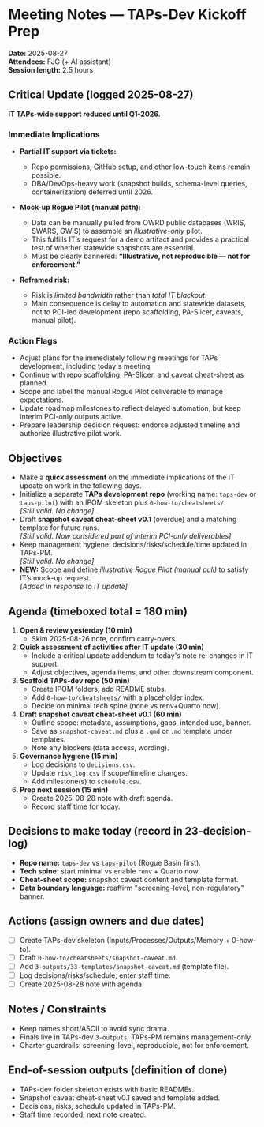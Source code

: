 # Meeting Notes — TAPs-Dev Kickoff Prep
**Date:** 2025-08-27  
**Attendees:** FJG (+ AI assistant)  
**Session length:** 2.5 hours

## Critical Update (logged 2025-08-27)

**IT TAPs-wide support reduced until Q1-2026.**

### Immediate Implications
- **Partial IT support via tickets:**  
  - Repo permissions, GitHub setup, and other low-touch items remain possible.  
  - DBA/DevOps-heavy work (snapshot builds, schema-level queries, containerization) deferred until 2026.

- **Mock-up Rogue Pilot (manual path):**  
  - Data can be manually pulled from OWRD public databases (WRIS, SWARS, GWIS) to assemble an *illustrative-only* pilot.  
  - This fulfills IT’s request for a demo artifact and provides a practical test of whether statewide snapshots are essential.  
  - Must be clearly bannered: **“Illustrative, not reproducible — not for enforcement.”**

- **Reframed risk:**  
  - Risk is *limited bandwidth* rather than *total IT blackout*.  
  - Main consequence is delay to automation and statewide datasets, not to PCI-led development (repo scaffolding, PA-Slicer, caveats, manual pilot).

### Action Flags
- Adjust plans for the immediately following meetings for TAPs development, including today's meeting.
- Continue with repo scaffolding, PA-Slicer, and caveat cheat-sheet as planned.  
- Scope and label the manual Rogue Pilot deliverable to manage expectations.  
- Update roadmap milestones to reflect delayed automation, but keep interim PCI-only outputs active.  
- Prepare leadership decision request: endorse adjusted timeline and authorize illustrative pilot work.


## Objectives
- Make a **quick assessment** on the immediate implications of the IT update on work in the following days. 
- Initialize a separate **TAPs development repo** (working name: `taps-dev` or `taps-pilot`) with an IPOM skeleton plus `0-how-to/cheatsheets/`.  
  *[Still valid. No change]*  
- Draft **snapshot caveat cheat-sheet v0.1** (overdue) and a matching template for future runs.  
  *[Still valid. Now considered part of interim PCI-only deliverables]*  
- Keep management hygiene: decisions/risks/schedule/time updated in TAPs-PM.  
  *[Still valid. No change]*  
- **NEW:** Scope and define *illustrative Rogue Pilot (manual pull)* to satisfy IT’s mock-up request.  
  *[Added in response to IT update]*  

## Agenda (timeboxed total = 180 min)
1. **Open & review yesterday (10 min)**  
   - Skim 2025-08-26 note, confirm carry-overs.
2. **Quick assessment of activities after IT update (30 min)**
   - Include a critical update addendum to today's note re: changes in IT support.
   - Adjust objectives, agenda items, and other downstream component.
2. **Scaffold TAPs-dev repo (50 min)**  
   - Create IPOM folders; add README stubs.  
   - Add `0-how-to/cheatsheets/` with a placeholder index.  
   - Decide on minimal tech spine (none vs renv+Quarto now).
3. **Draft snapshot caveat cheat-sheet v0.1 (60 min)**  
   - Outline scope: metadata, assumptions, gaps, intended use, banner.  
   - Save as `snapshot-caveat.md` plus a `.qmd` or `.md` template under templates.  
   - Note any blockers (data access, wording).
4. **Governance hygiene (15 min)**  
   - Log decisions to `decisions.csv`.  
   - Update `risk_log.csv` if scope/timeline changes.  
   - Add milestone(s) to `schedule.csv`.  
5. **Prep next session (15 min)**  
   - Create 2025-08-28 note with draft agenda.  
   - Record staff time for today.

## Decisions to make today (record in 23-decision-log)
- **Repo name:** `taps-dev` vs `taps-pilot` (Rogue Basin first).  
- **Tech spine:** start minimal vs enable `renv` + Quarto now.  
- **Cheat-sheet scope:** snapshot caveat content and template format.  
- **Data boundary language:** reaffirm "screening-level, non-regulatory" banner.

## Actions (assign owners and due dates)
- [ ] Create TAPs-dev skeleton (Inputs/Processes/Outputs/Memory + 0-how-to).  
- [ ] Draft `0-how-to/cheatsheets/snapshot-caveat.md`.  
- [ ] Add `3-outputs/33-templates/snapshot-caveat.md` (template file).  
- [ ] Log decisions/risks/schedule; enter staff time.  
- [ ] Create 2025-08-28 note with agenda.

## Notes / Constraints
- Keep names short/ASCII to avoid sync drama.  
- Finals live in TAPs-dev `3-outputs`; TAPs-PM remains management-only.  
- Charter guardrails: screening-level, reproducible, not for enforcement.

## End-of-session outputs (definition of done)
- TAPs-dev folder skeleton exists with basic READMEs.  
- Snapshot caveat cheat-sheet v0.1 saved and template added.  
- Decisions, risks, schedule updated in TAPs-PM.  
- Staff time recorded; next note created.
